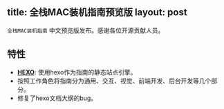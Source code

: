 title: 全栈MAC装机指南预览版
layout: post
---

`全栈MAC装机指南` 中文预览版发布。感谢各位开源贡献人员。

## 特性

- **[HEXO](https://github.com/hexojs/hexo)**: 使用hexo作为指南的静态站点引擎。
- 按照工作角色将指南分为通用、交互、视觉、前端开发、后台开发等几个部分。
- 修复了hexo文档大纲的bug。
